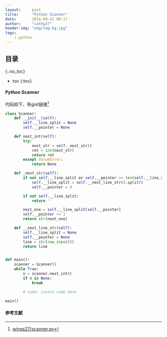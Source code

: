 ```yaml
---
layout:     post
title:      "Python Scanner"
date:       2016-09-22 00:17
author:     "cathy27"
header-img: "img/tag-bg.jpg"
tags:
    - python
---
```


## 目录
{:.no_toc}

- toc
{:toc}


#### Python Scanner

代码如下，有gist链接[^1]

```python
class Scanner:
    def __init__(self):
        self.__line_split = None
        self.__pointer = None

    def next_int(self):
        try:
            next_str = self._next_str()
            ret = int(next_str)
            return ret
        except ValueError:
            return None

    def _next_str(self):
        if not self.__line_split or self.__pointer >= len(self.__line_split):
            self.__line_split = self.__next_line_str().split()
            self.__pointer = 0

        if not self.__line_split:
            return ''

        next_one = self.__line_split[self.__pointer]
        self.__pointer += 1
        return str(next_one)

    def __next_line_str(self):
        self.__line_split = None
        self.__pointer = None
        line = str(raw_input())
        return line


def main():
    scanner = Scanner()
    while True:
        n = scanner.next_int()
        if n is None:
            break

        # todo: insert code here

main()

```


#### 参考文献

[^1]: [wings27/scanner.py](https://gist.github.com/wings27/a7ffc67657d902e77f7d3ff688728efc)
